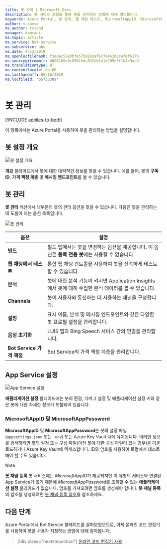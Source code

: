 ```yaml
---
title: 봇 관리 | Microsoft Docs
description: 봇 서비스 포털을 통해 봇을 관리하는 방법에 대해 알아봅니다.
keywords: Azure Portal, 봇 관리, 웹 채팅 테스트, MicrosoftAppID, MicrosoftAppPassword, 애플리케이션 설정
author: v-ducvo
ms.author: rstand
manager: kamrani
ms.topic: article
ms.service: bot-service
ms.subservice: abs
ms.date: 4/13/2019
ms.openlocfilehash: f3e0ac52a3bfe5759202af6c704626acafef617b
ms.sourcegitcommit: 4086189a9c856fbdc832eb1a1d205e5f1b4e3acd
ms.translationtype: HT
ms.contentlocale: ko-KR
ms.lasthandoff: 05/16/2019
ms.locfileid: "65733309"
---
```

# <a name="manage-a-bot"></a>봇 관리

[!INCLUDE [applies-to-both](includes/applies-to-both.md)]

이 항목에서는 Azure Portal을 사용하여 봇을 관리하는 방법을 설명합니다.

## <a name="bot-settings-overview"></a>봇 설정 개요

![봇 설정 개요](~/media/azure-manage-a-bot/overview.png)

**개요** 블레이드에서 봇에 대한 대략적인 정보를 찾을 수 있습니다. 예를 들어, 봇의 **구독 ID**, **가격 책정 계층** 및 **메시징 엔드포인트**를 볼 수 있습니다.

## <a name="bot-management"></a>봇 관리

 **봇 관리** 섹션에서 대부분의 봇의 관리 옵션을 찾을 수 있습니다. 다음은 봇을 관리하는 데 도움이 되는 옵션 목록입니다.

![봇 관리](~/media/azure-manage-a-bot/bot-management.png)

| 옵션 |  설명 |
| ---- | ---- |
| **빌드** | 빌드 탭에서는 봇을 변경하는 옵션을 제공합니다. 이 옵션은 **등록 전용 봇**에는 사용할 수 없습니다. |
| **웹 채팅에서 테스트** | 통합 웹 채팅 컨트롤을 사용하여 봇을 신속하게 테스트할 수 있습니다. |
| **분석** | 봇에 대한 분석 기능이 켜지면 Application Insights에서 봇에 대해 수집한 분석 데이터를 볼 수 있습니다. |
| **Channels** | 봇이 사용자와 통신하는 데 사용하는 채널을 구성합니다. |
| **설정** | 표시 이름, 분석 및 메시징 엔드포인트와 같은 다양한 봇 프로필 설정을 관리합니다. |
| **음성 초기화** | LUIS 앱과 Bing Speech 서비스 간의 연결을 관리합니다. |
| **Bot Service 가격 책정** | Bot Service의 가격 책정 계층을 관리합니다. |

## <a name="app-service-settings"></a>App Service 설정

![App Service 설정](~/media/azure-manage-a-bot/app-service-settings.png)

**애플리케이션 설정** 블레이드에는 봇의 환경, 디버그 설정 및 애플리케이션 설정 키와 같은 봇에 대한 자세한 정보가 포함되어 있습니다.

### <a name="microsoftappid-and-microsoftapppassword"></a>MicrosoftAppID 및 MicrosoftAppPassword

**MicrosoftAppID** 및 **MicrosoftAppPassword**는 봇의 설정 파일(`appsettings.json` 또는 `.env`) 또는 Azure Key Vault 내에 유지됩니다. 이러한 정보를 검색하려면 봇의 설정 또는 구성 파일(이전 봇에 대한 구성 파일이 있는 경우)을 다운로드하거나 Azure Key Vault에 액세스합니다. ID와 암호를 사용하여 로컬에서 테스트해야 할 수도 있습니다.

> [!NOTE]
> **봇 채널 등록** 봇 서비스에는 *MicrosoftAppID*가 제공되지만 이 유형의 서비스와 연결된 App Service가 없기 때문에 *MicrosoftAppPassword*를 조회할 수 있는 **애플리케이션 설정** 블레이드가 없습니다. 암호를 가져오려면 암호를 생성해야 합니다. **봇 채널 등록**의 암호를 생성하려면 [봇 채널 등록 암호](bot-service-quickstart-registration.md#bot-channels-registration-password)를 참조하세요.

## <a name="next-steps"></a>다음 단계
Azure Portal에서 Bot Service 블레이드를 살펴보았으므로, 이제 온라인 코드 편집기를 사용하여 봇을 사용자 지정하는 방법에 대해 알아봅니다.
> [!div class="nextstepaction"]
> [온라인 코드 편집기 사용](bot-service-build-online-code-editor.md)
